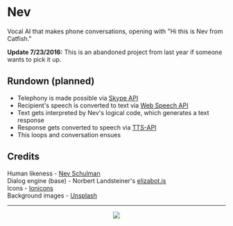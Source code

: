 # Nev
Vocal AI that makes phone conversations, opening with "Hi this is Nev from Catfish."

**Update 7/23/2016:** This is an abandoned project from last year if someone wants to pick it up.

## Rundown (planned)
- Telephony is made possible via [Skype API](http://www.skype.com/en/developer/)
- Recipient's speech is converted to text via [Web Speech API](https://dvcs.w3.org/hg/speech-api/raw-file/tip/speechapi.html)
- Text gets interpreted by Nev's logical code, which generates a text response
- Response gets converted to speech via [TTS-API](http://tts-api.com/)
- This loops and conversation ensues

## Credits
Human likeness - [Nev Schulman](http://www.nevschulman.com/)<br>
Dialog engine (base) - Norbert Landsteiner's [elizabot.js](http://www.masswerk.at/elizabot/)<br>
Icons - [Ionicons](https://github.com/driftyco/ionicons)<br>
Background images - [Unsplash](https://unsplash.com/)<br>

***

<p align="center">
<img src="http://www.randygingeleski.com/wp-content/uploads/2015/06/catfish-nev.jpg">
</p>
